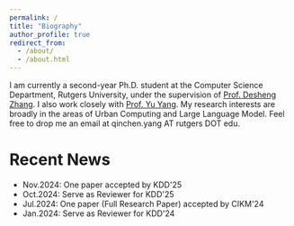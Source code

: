```yaml
---
permalink: /
title: "Biography"
author_profile: true
redirect_from: 
  - /about/
  - /about.html
---
```


I am currently a second-year Ph.D. student at the Computer Science Department, Rutgers University, under the supervision of [Prof. Desheng Zhang](https://people.cs.rutgers.edu/~dz220/). I also work closely with [Prof. Yu Yang](https://www.yyang.site/). My research interests are broadly in the areas of Urban Computing and Large Language Model. Feel free to drop me an email at qinchen.yang AT rutgers DOT edu.

Recent News
======
* Nov.2024: One paper accepted by KDD'25
* Oct.2024: Serve as Reviewer for KDD'25
* Jul.2024: One paper (Full Research Paper) accepted by CIKM'24
* Jan.2024: Serve as Reviewer for KDD'24
